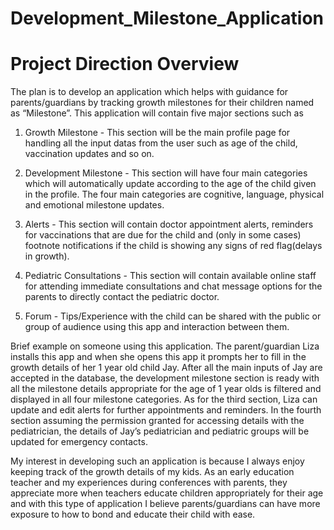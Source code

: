 # Development_Milestone_Application

# Project Direction Overview

  The plan is to develop an application which helps with guidance for parents/guardians by tracking growth milestones for their children named as “Milestone”. This application will contain five major sections such as

1. Growth Milestone - This section will be the main profile page for handling all the input datas from the user such as age of the child, vaccination updates and so on.

2. Development Milestone - This section will have four main categories which will automatically update according to the age of the child given in the profile. The four main categories are cognitive, language, physical and emotional milestone updates.

3. Alerts - This section will contain doctor appointment alerts, reminders for vaccinations that are due for the child and (only in some cases) footnote notifications if the child is showing any signs of red flag(delays in growth).

4. Pediatric Consultations - This section will contain available online staff for attending immediate consultations and chat message options for the parents to directly contact the pediatric doctor.

5. Forum - Tips/Experience with the child can be shared with the public or group of audience using this app and interaction between them.

  Brief example on someone using this application. The parent/guardian Liza installs this app and when she opens this app it prompts her to fill in the growth details of her 1 year old child Jay. After all the main inputs of Jay are accepted in the database, the development milestone section is ready with all the milestone details appropriate for the age of 1 year olds is filtered and displayed in all four milestone categories. As for the third section, Liza can update and edit alerts for further appointments and reminders. In the fourth section assuming the permission granted for accessing details with the pediatrician, the details of Jay’s pediatrician and pediatric groups will be updated for emergency contacts.

My interest in developing such an application is because I always enjoy keeping track of the growth details of my kids. As an early education teacher and my experiences during conferences with parents, they appreciate more when teachers educate children appropriately for their age and with this type of application I believe parents/guardians can have more exposure to how to bond and educate their child with ease.
